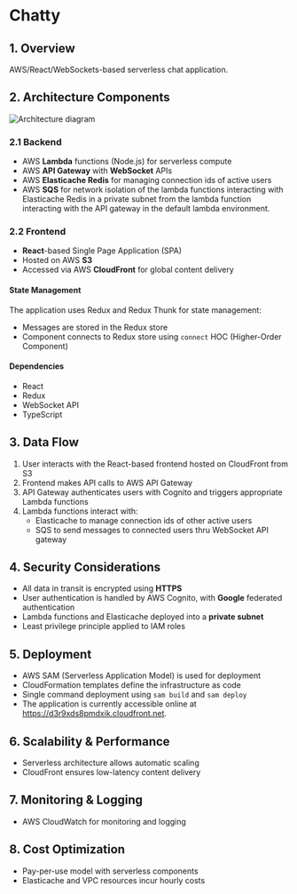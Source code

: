 # Chatty

## 1. Overview

AWS/React/WebSockets-based serverless chat application.

## 2. Architecture Components

![Architecture diagram](https://lucid.app/publicSegments/view/82f588b6-80d9-4c6a-a32c-ef1095079703/image.jpeg)

### 2.1 Backend

- AWS **Lambda** functions (Node.js) for serverless compute
- AWS **API Gateway** with **WebSocket** APIs
- AWS **Elasticache Redis** for managing connection ids of active users
- AWS **SQS** for network isolation of the lambda functions interacting with Elasticache Redis in a private subnet from the lambda function interacting with the API gateway in the default lambda environment.

### 2.2 Frontend

- **React**-based Single Page Application (SPA)
- Hosted on AWS **S3**
- Accessed via AWS **CloudFront** for global content delivery

#### State Management

The application uses Redux and Redux Thunk for state management:

- Messages are stored in the Redux store
- Component connects to Redux store using `connect` HOC (Higher-Order Component)

#### Dependencies

- React
- Redux
- WebSocket API
- TypeScript

## 3. Data Flow

1. User interacts with the React-based frontend hosted on CloudFront from S3
2. Frontend makes API calls to AWS API Gateway
3. API Gateway authenticates users with Cognito and triggers appropriate Lambda functions
4. Lambda functions interact with:
   - Elasticache to manage connection ids of other active users
   - SQS to send messages to connected users thru WebSocket API gateway

## 4. Security Considerations

- All data in transit is encrypted using **HTTPS**
- User authentication is handled by AWS Cognito, with **Google** federated authentication
- Lambda functions and Elasticache deployed into a **private subnet**
- Least privilege principle applied to IAM roles

## 5. Deployment

- AWS SAM (Serverless Application Model) is used for deployment
- CloudFormation templates define the infrastructure as code
- Single command deployment using `sam build` and `sam deploy`
- The application is currently accessible online at https://d3r9xds8pmdxik.cloudfront.net.

## 6. Scalability & Performance

- Serverless architecture allows automatic scaling
- CloudFront ensures low-latency content delivery

## 7. Monitoring & Logging

- AWS CloudWatch for monitoring and logging

## 8. Cost Optimization

- Pay-per-use model with serverless components
- Elasticache and VPC resources incur hourly costs
